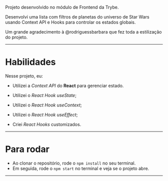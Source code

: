 Projeto desenvolvido no módulo de Frontend da Trybe.

Desenvolvi uma lista com filtros de planetas do universo de Star Wars usando Context API e Hooks para controlar os estados globais.

Um grande agradecimento à @rodriguessbarbara que fez toda a estilização do projeto.

  

---

  

# Habilidades

  

Nesse projeto, eu:

  

* Utilizei a _Context API_ do **React** para gerenciar estado.

* Utilizei o _React Hook useState_;

* Utilizei o _React Hook useContext_;

* Utilizei o _React Hook useEffect_;

* Criei _React Hooks_ customizados.

  

---

# Para rodar
* Ao clonar o repositório, rode o `npm install` no seu terminal.
* Em seguida, rode o `npm start` no terminal e veja se o projeto abre.
---
